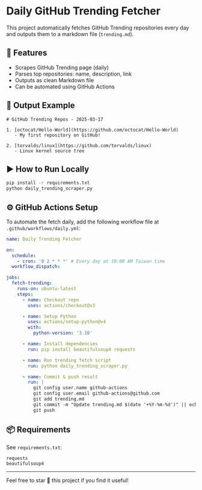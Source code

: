 # Daily GitHub Trending Fetcher

This project automatically fetches GitHub Trending repositories every day and outputs them to a markdown file (`trending.md`).

## 🔧 Features
- Scrapes GitHub Trending page (daily)
- Parses top repositories: name, description, link
- Outputs as clean Markdown file
- Can be automated using GitHub Actions

## 📁 Output Example
```
# GitHub Trending Repos - 2025-03-17

1. [octocat/Hello-World](https://github.com/octocat/Hello-World)
   - My first repository on GitHub!

2. [torvalds/linux](https://github.com/torvalds/linux)
   - Linux kernel source tree
```

## ▶ How to Run Locally
```bash
pip install -r requirements.txt
python daily_trending_scraper.py
```

## ⚙ GitHub Actions Setup
To automate the fetch daily, add the following workflow file at `.github/workflows/daily.yml`:
```yaml
name: Daily Trending Fetcher

on:
  schedule:
    - cron: '0 2 * * *' # Every day at 10:00 AM Taiwan time
  workflow_dispatch:

jobs:
  fetch-trending:
    runs-on: ubuntu-latest
    steps:
      - name: Checkout repo
        uses: actions/checkout@v3

      - name: Setup Python
        uses: actions/setup-python@v4
        with:
          python-version: '3.10'

      - name: Install dependencies
        run: pip install beautifulsoup4 requests

      - name: Run trending fetch script
        run: python daily_trending_scraper.py

      - name: Commit & push result
        run: |
          git config user.name github-actions
          git config user.email github-actions@github.com
          git add trending.md
          git commit -m "Update trending.md $(date '+%Y-%m-%d')" || echo "Nothing to commit"
          git push
```

## 📦 Requirements
See `requirements.txt`:
```
requests
beautifulsoup4
```

---

Feel free to star 🌟 this project if you find it useful!

